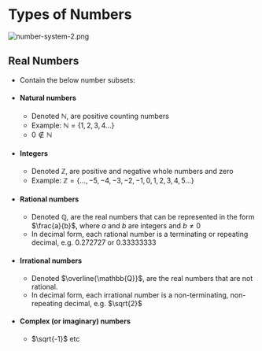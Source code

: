 # Types of Numbers

![number-system-2.png](http://www.allmathtricks.com/wp-content/uploads/2017/08/number-system-2.png)

## Real Numbers
- Contain the below number subsets:

- #### Natural numbers
  - Denoted $\mathbb{N}$, are positive counting numbers
  - Example: $\mathbb{N}=\{1,2,3,4...\}$
  - $0\notin\mathbb{N}$

- #### Integers
  - Denoted $\mathbb{Z}$, are positive and negative whole numbers and zero
  - Example: $\mathbb{Z}=\{...,-5,-4,-3,-2,-1,0,1,2,3,4,5...\}$ 

- #### Rational numbers
  - Denoted $\mathbb{Q}$, are the real numbers that can be represented in the form $\frac{a}{b}$, where $a$ and $b$ are integers and $b\neq0$
  - In decimal form, each rational number is a terminating or repeating decimal, e.g. $0.272727$ or $0.33333333$

- #### Irrational numbers
  - Denoted $\overline{\mathbb{Q}}$, are the real numbers that are not rational.
  - In decimal form, each irrational number is a non-terminating, non-repeating decimal, e.g. $\sqrt{2}$

- #### Complex (or imaginary) numbers
  - $\sqrt{-1}$ etc
